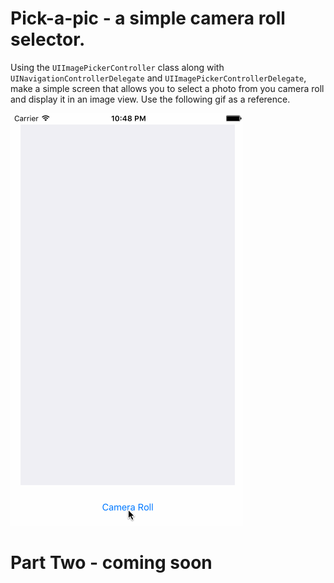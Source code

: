 # Pick-a-pic - a simple camera roll selector. 
Using the `UIImagePickerController` class along with `UINavigationControllerDelegate` and `UIImagePickerControllerDelegate`, make a simple screen that allows you to select a photo from you camera roll and display it in an image view. Use the following gif as a reference.

![image](https://github.com/accesscode-2-2/unit-2-hw-0/blob/master/images/pickerController.gif?raw=true)

# Part Two - coming soon

